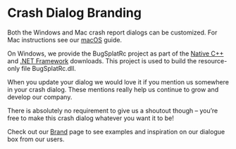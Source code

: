 # Crash Dialog Branding

Both the Windows and Mac crash report dialogs can be customized. For Mac instructions see our [macOS]() guide.

On Windows, we provide the BugSplatRc project as part of the [Native C++](../../introduction/getting-started/integrations/desktop/cplusplus/) and [.NET Framework](../../introduction/getting-started/integrations/desktop/windows-dot-net-framework.md) downloads. This project is used to build the resource-only file BugSplatRc.dll.

When you update your dialog we would love it if you mention us somewhere in your crash dialog. These mentions really help us continue to grow and develop our company.

There is absolutely no requirement to give us a shoutout though – you’re free to make this crash dialog whatever you want it to be!

Check out our [Brand](../../about/who-is-bugsplat/brand-guidelines.md) page to see examples and inspiration on our dialogue box from our users.

